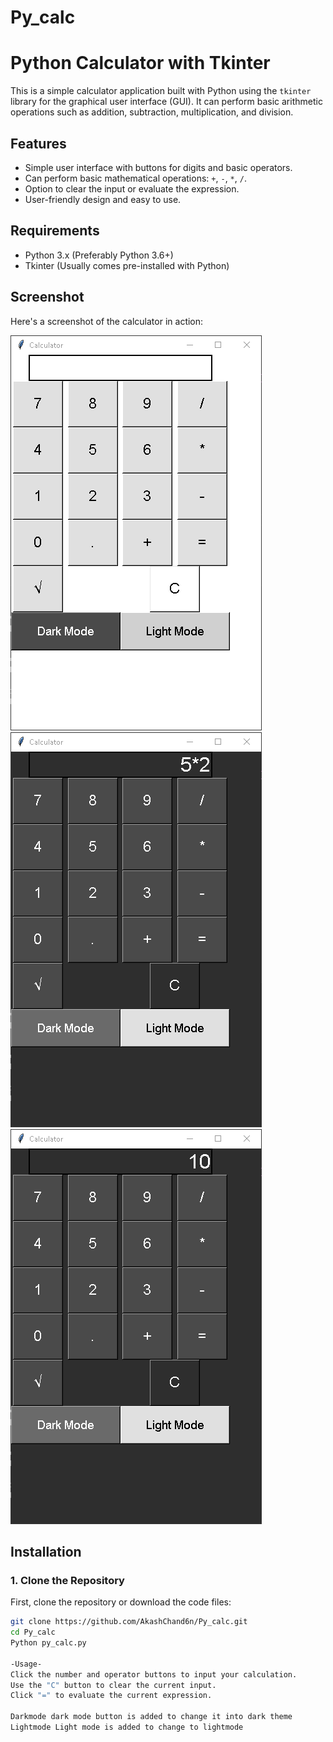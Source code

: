 # Py_calc
# Python Calculator with Tkinter

This is a simple calculator application built with Python using the `tkinter` library for the graphical user interface (GUI). It can perform basic arithmetic operations such as addition, subtraction, multiplication, and division.

## Features
- Simple user interface with buttons for digits and basic operators.
- Can perform basic mathematical operations: `+`, `-`, `*`, `/`.
- Option to clear the input or evaluate the expression.
- User-friendly design and easy to use.

## Requirements

- Python 3.x (Preferably Python 3.6+)
- Tkinter (Usually comes pre-installed with Python)

## Screenshot

Here's a screenshot of the calculator in action:

![Calculator Screenshot](Screenshot/calc.png)
![Calculator Screenshot](Screenshot/calc2.png)
![Calculator Screenshot](Screenshot/calc3.png)

## Installation

### 1. Clone the Repository

First, clone the repository or download the code files:

```bash
git clone https://github.com/AkashChand6n/Py_calc.git
cd Py_calc
Python py_calc.py

-Usage-
Click the number and operator buttons to input your calculation.
Use the "C" button to clear the current input.
Click "=" to evaluate the current expression.

Darkmode dark mode button is added to change it into dark theme
Lightmode Light mode is added to change to lightmode

